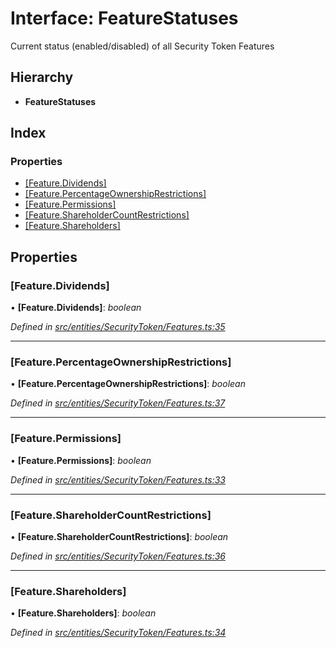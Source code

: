 # Interface: FeatureStatuses

Current status (enabled/disabled) of all Security Token Features

## Hierarchy

* **FeatureStatuses**

## Index

### Properties

* [[Feature.Dividends]](entities.securitytoken.featurestatuses.md#[feature.dividends])
* [[Feature.PercentageOwnershipRestrictions]](entities.securitytoken.featurestatuses.md#[feature.percentageownershiprestrictions])
* [[Feature.Permissions]](entities.securitytoken.featurestatuses.md#[feature.permissions])
* [[Feature.ShareholderCountRestrictions]](entities.securitytoken.featurestatuses.md#[feature.shareholdercountrestrictions])
* [[Feature.Shareholders]](entities.securitytoken.featurestatuses.md#[feature.shareholders])

## Properties

###  [Feature.Dividends]

• **[Feature.Dividends]**: *boolean*

*Defined in [src/entities/SecurityToken/Features.ts:35](https://github.com/PolymathNetwork/polymath-sdk/blob/ce52226/src/entities/SecurityToken/Features.ts#L35)*

___

###  [Feature.PercentageOwnershipRestrictions]

• **[Feature.PercentageOwnershipRestrictions]**: *boolean*

*Defined in [src/entities/SecurityToken/Features.ts:37](https://github.com/PolymathNetwork/polymath-sdk/blob/ce52226/src/entities/SecurityToken/Features.ts#L37)*

___

###  [Feature.Permissions]

• **[Feature.Permissions]**: *boolean*

*Defined in [src/entities/SecurityToken/Features.ts:33](https://github.com/PolymathNetwork/polymath-sdk/blob/ce52226/src/entities/SecurityToken/Features.ts#L33)*

___

###  [Feature.ShareholderCountRestrictions]

• **[Feature.ShareholderCountRestrictions]**: *boolean*

*Defined in [src/entities/SecurityToken/Features.ts:36](https://github.com/PolymathNetwork/polymath-sdk/blob/ce52226/src/entities/SecurityToken/Features.ts#L36)*

___

###  [Feature.Shareholders]

• **[Feature.Shareholders]**: *boolean*

*Defined in [src/entities/SecurityToken/Features.ts:34](https://github.com/PolymathNetwork/polymath-sdk/blob/ce52226/src/entities/SecurityToken/Features.ts#L34)*
